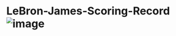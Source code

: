 # LeBron-James-Scoring-Record![image](https://user-images.githubusercontent.com/59621234/196333721-8dafe0aa-f162-49bd-9ffc-3c21884df204.png)

